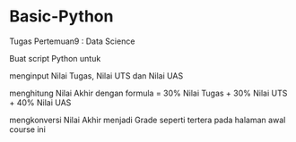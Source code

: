 # Basic-Python

Tugas Pertemuan9 : Data Science

Buat script Python untuk

menginput Nilai Tugas, Nilai UTS dan Nilai UAS

menghitung Nilai Akhir dengan formula = 30% Nilai Tugas + 30% Nilai UTS + 40% Nilai UAS

mengkonversi Nilai Akhir menjadi Grade seperti tertera pada halaman awal course ini
